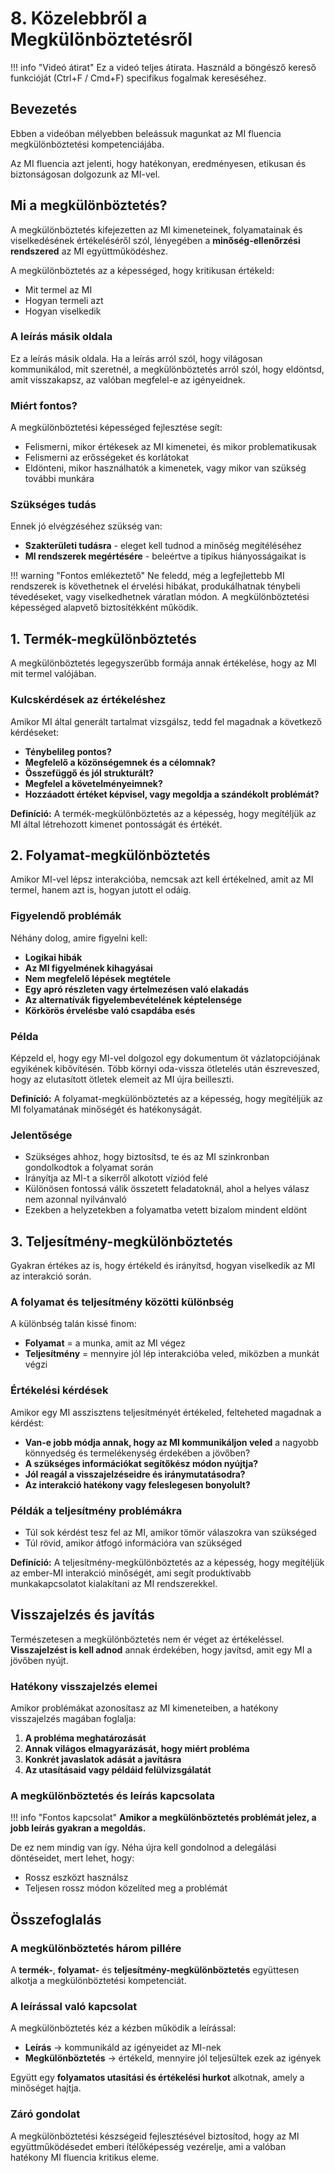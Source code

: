 # 8. Közelebbről a Megkülönböztetésről

!!! info "Videó átirat"
    Ez a videó teljes átirata. Használd a böngésző kereső funkcióját (Ctrl+F / Cmd+F) specifikus fogalmak kereséséhez.

## Bevezetés

Ebben a videóban mélyebben beleássuk magunkat az MI fluencia megkülönböztetési kompetenciájába.

Az MI fluencia azt jelenti, hogy hatékonyan, eredményesen, etikusan és biztonságosan dolgozunk az MI-vel.

## Mi a megkülönböztetés?

A megkülönböztetés kifejezetten az MI kimeneteinek, folyamatainak és viselkedésének értékeléséről szól, lényegében a **minőség-ellenőrzési rendszered** az MI együttműködéshez.

A megkülönböztetés az a képességed, hogy kritikusan értékeld:
- Mit termel az MI
- Hogyan termeli azt
- Hogyan viselkedik

### A leírás másik oldala

Ez a leírás másik oldala. Ha a leírás arról szól, hogy világosan kommunikálod, mit szeretnél, a megkülönböztetés arról szól, hogy eldöntsd, amit visszakapsz, az valóban megfelel-e az igényeidnek.

### Miért fontos?

A megkülönböztetési képességed fejlesztése segít:
- Felismerni, mikor értékesek az MI kimenetei, és mikor problematikusak
- Felismerni az erősségeket és korlátokat
- Eldönteni, mikor használhatók a kimenetek, vagy mikor van szükség további munkára

### Szükséges tudás

Ennek jó elvégzéséhez szükség van:
- **Szakterületi tudásra** - eleget kell tudnod a minőség megítéléséhez
- **MI rendszerek megértésére** - beleértve a tipikus hiányosságaikat is

!!! warning "Fontos emlékeztető"
    Ne feledd, még a legfejlettebb MI rendszerek is követhetnek el érvelési hibákat, produkálhatnak ténybeli tévedéseket, vagy viselkedhetnek váratlan módon. A megkülönböztetési képességed alapvető biztosítékként működik.

## 1. Termék-megkülönböztetés

A megkülönböztetés legegyszerűbb formája annak értékelése, hogy az MI mit termel valójában.

### Kulcskérdések az értékeléshez

Amikor MI által generált tartalmat vizsgálsz, tedd fel magadnak a következő kérdéseket:

- **Ténybelileg pontos?**
- **Megfelelő a közönségemnek és a célomnak?**
- **Összefüggő és jól strukturált?**
- **Megfelel a követelményeimnek?**
- **Hozzáadott értéket képvisel, vagy megoldja a szándékolt problémát?**

**Definíció:** A termék-megkülönböztetés az a képesség, hogy megítéljük az MI által létrehozott kimenet pontosságát és értékét.

## 2. Folyamat-megkülönböztetés

Amikor MI-vel lépsz interakcióba, nemcsak azt kell értékelned, amit az MI termel, hanem azt is, hogyan jutott el odáig.

### Figyelendő problémák

Néhány dolog, amire figyelni kell:
- **Logikai hibák**
- **Az MI figyelmének kihagyásai**
- **Nem megfelelő lépések megtétele**
- **Egy apró részleten vagy értelmezésen való elakadás**
- **Az alternatívák figyelembevételének képtelensége**
- **Körkörös érvelésbe való csapdába esés**

### Példa

Képzeld el, hogy egy MI-vel dolgozol egy dokumentum öt vázlatopciójának egyikének kibővítésén. Több környi oda-vissza ötletelés után észreveszed, hogy az elutasított ötletek elemeit az MI újra beilleszti.

**Definíció:** A folyamat-megkülönböztetés az a képesség, hogy megítéljük az MI folyamatának minőségét és hatékonyságát.

### Jelentősége

- Szükséges ahhoz, hogy biztosítsd, te és az MI szinkronban gondolkodtok a folyamat során
- Irányítja az MI-t a sikerről alkotott víziód felé
- Különösen fontossá válik összetett feladatoknál, ahol a helyes válasz nem azonnal nyilvánvaló
- Ezekben a helyzetekben a folyamatba vetett bizalom mindent eldönt

## 3. Teljesítmény-megkülönböztetés

Gyakran értékes az is, hogy értékeld és irányítsd, hogyan viselkedik az MI az interakció során.

### A folyamat és teljesítmény közötti különbség

A különbség talán kissé finom:
- **Folyamat** = a munka, amit az MI végez
- **Teljesítmény** = mennyire jól lép interakcióba veled, miközben a munkát végzi

### Értékelési kérdések

Amikor egy MI asszisztens teljesítményét értékeled, felteheted magadnak a kérdést:

- **Van-e jobb módja annak, hogy az MI kommunikáljon veled** a nagyobb könnyedség és termelékenység érdekében a jövőben?
- **A szükséges információkat segítőkész módon nyújtja?**
- **Jól reagál a visszajelzéseidre és iránymutatásodra?**
- **Az interakció hatékony vagy feleslegesen bonyolult?**

### Példák a teljesítmény problémákra

- Túl sok kérdést tesz fel az MI, amikor tömör válaszokra van szükséged
- Túl rövid, amikor átfogó információra van szükséged

**Definíció:** A teljesítmény-megkülönböztetés az a képesség, hogy megítéljük az ember-MI interakció minőségét, ami segít produktívabb munkakapcsolatot kialakítani az MI rendszerekkel.

## Visszajelzés és javítás

Természetesen a megkülönböztetés nem ér véget az értékeléssel. **Visszajelzést is kell adnod** annak érdekében, hogy javítsd, amit egy MI a jövőben nyújt.

### Hatékony visszajelzés elemei

Amikor problémákat azonosítasz az MI kimeneteiben, a hatékony visszajelzés magában foglalja:

1. **A probléma meghatározását**
2. **Annak világos elmagyarázását, hogy miért probléma**
3. **Konkrét javaslatok adását a javításra**
4. **Az utasításaid vagy példáid felülvizsgálatát**

### A megkülönböztetés és leírás kapcsolata

!!! info "Fontos kapcsolat"
    **Amikor a megkülönböztetés problémát jelez, a jobb leírás gyakran a megoldás.**

De ez nem mindig van így. Néha újra kell gondolnod a delegálási döntéseidet, mert lehet, hogy:
- Rossz eszközt használsz
- Teljesen rossz módon közelíted meg a problémát

## Összefoglalás

### A megkülönböztetés három pillére

A **termék-**, **folyamat-** és **teljesítmény-megkülönböztetés** együttesen alkotja a megkülönböztetési kompetenciát.

### A leírással való kapcsolat

A megkülönböztetés kéz a kézben működik a leírással:

- **Leírás** → kommunikáld az igényeidet az MI-nek
- **Megkülönböztetés** → értékeld, mennyire jól teljesültek ezek az igények

Együtt egy **folyamatos utasítási és értékelési hurkot** alkotnak, amely a minőséget hajtja.

### Záró gondolat

A megkülönböztetési készségeid fejlesztésével biztosítod, hogy az MI együttműködésedet emberi ítélőképesség vezérelje, ami a valóban hatékony MI fluencia kritikus eleme.

